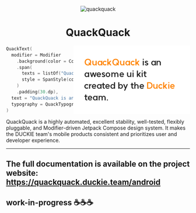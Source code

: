 <p align="center">
  <img src="https://raw.githubusercontent.com/duckie-team/quack-quack-android/main/assets/logo-icon.svg" width="25%" alt="quackquack" />
</p>
<h1 align="center">QuackQuack</h1>

<img src="assets/QuackTextSnapshot_ModifierSpan.png" align="right"/>

```kotlin
QuackText(
  modifier = Modifier
    .background(color = Color.White)
    .span(
      texts = listOf("QuackQuack", "Duckie"),
      style = SpanStyle(color = QuackColor.DuckieOrange),
    )
    .padding(30.dp),
  text = "QuackQuack is an awesome ui kit created by the Duckie team.",
  typography = QuackTypography.Body1,
)
```

QuackQuack is a highly automated, excellent stability, well-tested, flexibly pluggable, and Modifier-driven Jetpack Compose design system.
It makes the DUCKIE team's mobile products consistent and prioritizes user and developer experience.

---

## The full documentation is available on the project website: https://quackquack.duckie.team/android 

## work-in-progress ☕☕☕
